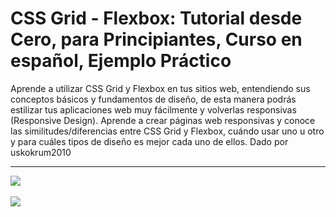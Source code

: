 # CSS Grid - Flexbox: Tutorial desde Cero, para Principiantes, Curso en español, Ejemplo Práctico 

Aprende a utilizar CSS Grid y Flexbox en tus sitios web, entendiendo sus conceptos básicos y fundamentos de diseño, de esta manera podrás estilizar tus aplicaciones web muy fácilmente y volverlas responsivas (Responsive Design). Aprende a crear páginas web responsivas y conoce las similitudes/diferencias entre CSS Grid y Flexbox, cuándo usar uno u otro y para cuáles tipos de diseño es mejor cada uno de ellos. Dado por uskokrum2010

<hr/>

![](./preview1.PNG)
<br/><br/>
![](./preview2.png)

